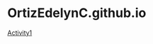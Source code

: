 # OrtizEdelynC.github.io
[Activity1](file:///C:/Users/HP/Desktop/CloneGithubREpository/OrtizEdelynC.github.io/Edelyn%20C.%20Ortiz%20BSCS_3A/Activity1.htm)
